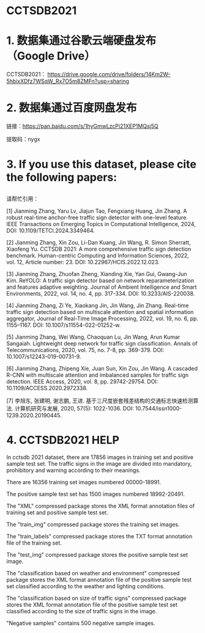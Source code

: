 # CCTSDB2021
#

# 1. 数据集通过谷歌云端硬盘发布（Google Drive）
CCTSDB2021： https://drive.google.com/drive/folders/14Km2W-5hbixXDfz7WSqW_Rx7O5m8ZMFn?usp=sharing
<p>

# 2. 数据集通过百度网盘发布
链接：https://pan.baidu.com/s/1hyGmwLzcPi21XEP1MQsj5Q 
<p>提取码：nygx

# 3. If you use this dataset, please cite the following papers: </p>
请帮忙引用：</p>
[1] Jianming Zhang, Yaru Lv, Jiajun Tao, Fengxiang Huang, Jin Zhang. A robust real-time anchor-free traffic sign detector with one-level feature. IEEE Transactions on Emerging Topics in Computational Intelligence, 2024, DOI: 10.1109/TETCI.2024.3349464. </p>
[2] Jianming Zhang, Xin Zou, Li-Dan Kuang, Jin Wang, R. Simon Sherratt, Xiaofeng Yu. CCTSDB 2021: A more comprehensive traffic sign detection benchmark. Human-centric Computing and Information Sciences, 2022, vol. 12, Article number: 23. DOI: 10.22967/HCIS.2022.12.023. </p>
[3] Jianming Zhang, Zhuofan Zheng, Xianding Xie, Yan Gui, Gwang-Jun Kim. ReYOLO: A traffic sign detector based on network reparameterization and features adaptive weighting. Journal of Ambient Intelligence and Smart Environments, 2022, vol. 14, no. 4, pp. 317-334. DOI: 10.3233/AIS-220038. </p>
[4] Jianming Zhang, Zi Ye, Xiaokang Jin, Jin Wang, Jin Zhang. Real-time traffic sign detection based on multiscale attention and spatial information aggregator, Journal of Real-Time Image Processing, 2022, vol. 19, no. 6, pp. 1155–1167. DOI: 10.1007/s11554-022-01252-w. 
</p>
[5] Jianming Zhang, Wei Wang, Chaoquan Lu, Jin Wang, Arun Kumar Sangaiah. Lightweight deep network for traffic sign classification. Annals of Telecommunications, 2020, vol. 75, no. 7-8, pp. 369-379. DOI: 10.1007/s12243-019-00731-9. </p>
[6] Jianming Zhang, Zhipeng Xie, Juan Sun, Xin Zou, Jin Wang. A cascaded R-CNN with multiscale attention and imbalanced samples for traffic sign detection. IEEE Access, 2020, vol. 8, pp. 29742-29754. DOI: 10.1109/ACCESS.2020.2972338. </p>
[7] 李旭东, 张建明, 谢志鹏, 王进. 基于三尺度嵌套残差结构的交通标志快速检测算法. 计算机研究与发展, 2020, 57(5): 1022-1036. DOI: 10.7544/issn1000-1239.2020.20190445.


# 4. CCTSDB2021 HELP
</p>In cctsdb 2021 dataset, there are 17856 images in training set and positive sample test set. The traffic signs in the image are divided into mandatory, prohibitory and warning according to their meanings.
</p>There are 16356 training set images numbered 00000-18991.
</p>The positive sample test set has 1500 images numbered 18992-20491.
</p>The "XML" compressed package stores the XML format annotation files of training set and positive sample test set.
</p>The "train_img" compressed package stores the training set images.
</p>The "train_labels" compressed package stores the TXT format annotation file of the training set.
</p>The "test_img" compressed package stores the positive sample test set image.
</p>The "classification based on weather and environment" compressed package stores the XML format annotation file of the positive sample test set classified according to the weather and lighting conditions.
</p>The "classification based on size of traffic signs" compressed package stores the XML format annotation file of the positive sample test set classified according to the size of traffic signs in the image.
</p>"Negative samples" contains 500 negative sample images.
